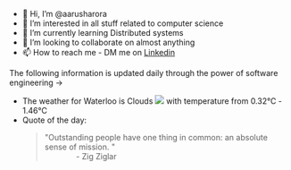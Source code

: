 - 👋 Hi, I’m @aarusharora
- 👀 I’m interested in all stuff related to computer science
- 🌱 I’m currently learning Distributed systems
- 💞️ I’m looking to collaborate on almost anything
- 📫 How to reach me - DM me on [Linkedin](https://www.linkedin.com/in/aarusharora789/)

The following information is updated daily through the power of software engineering ->
- The weather for Waterloo is Clouds ![](https://openweathermap.org/img/wn/04d.png) with temperature from 0.32℃ - 1.46℃
- Quote of the day:  
	> "Outstanding people have one thing in common: an absolute sense of mission.  "  
	> &emsp;&emsp;&emsp;&emsp;- Zig Ziglar

